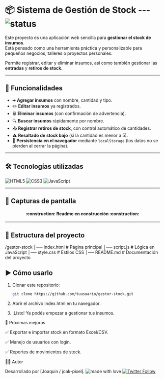 # 📦 Sistema de Gestión de Stock      ---       ![status](https://img.shields.io/badge/estado-en%20desarrollo-yellow)

Este proyecto es una aplicación web sencilla para **gestionar el stock de insumos**.  
Está pensado como una herramienta práctica y personalizable para pequeños negocios, talleres o proyectos personales.  

Permite registrar, editar y eliminar insumos, así como también gestionar las **entradas** y **retiros de stock**.


---

## 🚀 Funcionalidades

- ➕ **Agregar insumos** con nombre, cantidad y tipo.  
- ✏️ **Editar insumos** ya registrados.  
- 🗑️ **Eliminar insumos** (con confirmación de advertencia).  
- 🔍 **Buscar insumos** rápidamente por nombre.  
- 📤 **Registrar retiros de stock**, con control automático de cantidades.  
- ⚠️ **Resaltado de stock bajo** (si la cantidad es menor a 5).  
- 💾 **Persistencia en el navegador** mediante `localStorage` (los datos no se pierden al cerrar la página).  

---

## 🛠️ Tecnologías utilizadas

![HTML5](https://img.shields.io/badge/HTML5-orange?logo=html5)
![CSS3](https://img.shields.io/badge/CSS3-blue?logo=css3)
![JavaScript](https://img.shields.io/badge/JavaScript-yellow?logo=javascript)


---

## 📸 Capturas de pantalla

<h4 align="center">
:construction: Readme en construcción :construction:
</h4>

---

## 📂 Estructura del proyecto
/gestor-stock
│── index.html # Página principal
│── script.js # Lógica en JavaScript
│── style.css # Estilos CSS
│── README.md # Documentación del proyecto


## ▶️ Cómo usarlo

1. Clonar este repositorio:
   ```bash
   git clone https://github.com/tuusuario/gestor-stock.git

2. Abrir el archivo index.html en tu navegador.

3. ¡Listo! Ya podés empezar a gestionar tus insumos.




📌 Próximas mejoras

✅ Exportar e importar stock en formato Excel/CSV.

✅ Manejo de usuarios con login.

✅ Reportes de movimientos de stock.


👨‍💻 Autor

Desarrollado por [Joaquin / joak-pixel].   ![made with love](https://img.shields.io/badge/made%20with-love-red)
[![Twitter Follow](https://img.shields.io/twitter/follow/joalopzz?style=social)](https://twitter.com/joalopzz)





